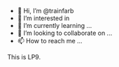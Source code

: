 - 👋 Hi, I’m @trainfarb
- 👀 I’m interested in 
- 🌱 I’m currently learning ...
- 💞️ I’m looking to collaborate on ...
- 📫 How to reach me ...

This is LP9.
